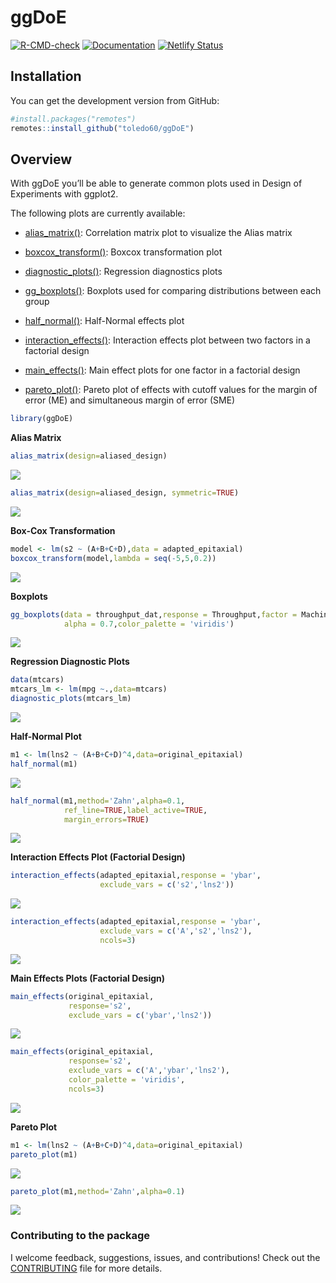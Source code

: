 
# ggDoE

[![R-CMD-check](https://github.com/toledo60/ggDoE/workflows/R-CMD-check/badge.svg)](https://github.com/toledo60/ggDoE/actions)
[![Documentation](https://img.shields.io/badge/Documentation-ggDoE-blue)](https://ggdoe.netlify.app/)
[![Netlify
Status](https://api.netlify.com/api/v1/badges/20d30180-f503-4b63-ba9c-c95bfca3826e/deploy-status)](https://app.netlify.com/sites/ggdoe/deploys)

## Installation

You can get the development version from GitHub:

``` r
#install.packages("remotes") 
remotes::install_github("toledo60/ggDoE")
```

## Overview

With ggDoE you’ll be able to generate common plots used in Design of
Experiments with ggplot2.

The following plots are currently available:

-   [alias_matrix()](https://ggdoe.netlify.app/reference/alias_matrix.html):
    Correlation matrix plot to visualize the Alias matrix

-   [boxcox_transform()](https://ggdoe.netlify.app/reference/boxcox_transform.html):
    Boxcox transformation plot

-   [diagnostic_plots()](https://ggdoe.netlify.app/reference/diagnostic_plots.html):
    Regression diagnostics plots

-   [gg_boxplots()](https://ggdoe.netlify.app/reference/gg_boxplots.html):
    Boxplots used for comparing distributions between each group

-   [half_normal()](https://ggdoe.netlify.app/reference/half_normal.html):
    Half-Normal effects plot

-   [interaction_effects()](https://ggdoe.netlify.app/reference/interaction_effects.html):
    Interaction effects plot between two factors in a factorial design

-   [main_effects()](https://ggdoe.netlify.app/reference/main_effects.html):
    Main effect plots for one factor in a factorial design

-   [pareto_plot()](https://ggdoe.netlify.app/reference/pareto_plot.html):
    Pareto plot of effects with cutoff values for the margin of error
    (ME) and simultaneous margin of error (SME)

``` r
library(ggDoE)
```

**Alias Matrix**

``` r
alias_matrix(design=aliased_design)
```

![](man/figures/unnamed-chunk-3-1.png)

``` r
alias_matrix(design=aliased_design, symmetric=TRUE)
```

![](man/figures/unnamed-chunk-4-1.png)

**Box-Cox Transformation**

``` r
model <- lm(s2 ~ (A+B+C+D),data = adapted_epitaxial)
boxcox_transform(model,lambda = seq(-5,5,0.2))
```

![](man/figures/unnamed-chunk-5-1.png)

**Boxplots**

``` r
gg_boxplots(data = throughput_dat,response = Throughput,factor = Machine,
            alpha = 0.7,color_palette = 'viridis')
```

![](man/figures/boxplots.png)

**Regression Diagnostic Plots**

``` r
data(mtcars)
mtcars_lm <- lm(mpg ~.,data=mtcars)
diagnostic_plots(mtcars_lm)
```

![](man/figures/unnamed-chunk-6-1.png)

**Half-Normal Plot**

``` r
m1 <- lm(lns2 ~ (A+B+C+D)^4,data=original_epitaxial)
half_normal(m1)
```

![](man/figures/unnamed-chunk-7-1.png)

``` r
half_normal(m1,method='Zahn',alpha=0.1,
            ref_line=TRUE,label_active=TRUE,
            margin_errors=TRUE)
```

![](man/figures/unnamed-chunk-8-1.png)

**Interaction Effects Plot (Factorial Design)**

``` r
interaction_effects(adapted_epitaxial,response = 'ybar',
                    exclude_vars = c('s2','lns2'))
```

![](man/figures/unnamed-chunk-9-1.png)

``` r
interaction_effects(adapted_epitaxial,response = 'ybar',
                    exclude_vars = c('A','s2','lns2'),
                    ncols=3)
```

![](man/figures/unnamed-chunk-10-1.png)

**Main Effects Plots (Factorial Design)**

``` r
main_effects(original_epitaxial,
             response='s2',
             exclude_vars = c('ybar','lns2'))
```

![](man/figures/unnamed-chunk-11-1.png)

``` r
main_effects(original_epitaxial,
             response='s2',
             exclude_vars = c('A','ybar','lns2'),
             color_palette = 'viridis',
             ncols=3)
```

![](man/figures/unnamed-chunk-12-1.png)

**Pareto Plot**

``` r
m1 <- lm(lns2 ~ (A+B+C+D)^4,data=original_epitaxial)
pareto_plot(m1)
```

![](man/figures/unnamed-chunk-13-1.png)

``` r
pareto_plot(m1,method='Zahn',alpha=0.1)
```

![](man/figures/unnamed-chunk-14-1.png)

### Contributing to the package

I welcome feedback, suggestions, issues, and contributions! Check out
the
[CONTRIBUTING](https://github.com/toledo60/ggDoE/blob/main/.github/CONTRIBUTING.md)
file for more details.
